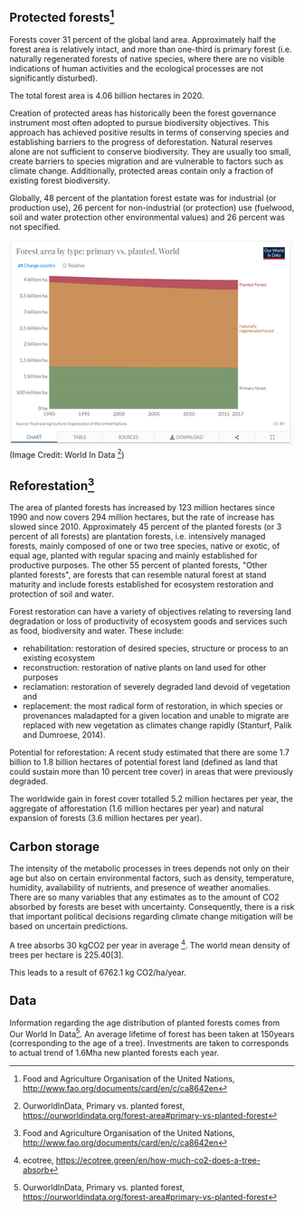 ## Protected forests[^1]

Forests cover 31 percent of the global land area. Approximately half the forest area is relatively intact, and more than one-third is primary forest (i.e. naturally regenerated forests of native species, where there are no visible indications of human activities and the ecological processes are not significantly disturbed).

The total forest area is 4.06 billion hectares in 2020.

Creation of protected areas has historically been the forest governance instrument most often adopted to pursue biodiversity objectives. This approach has achieved positive results in terms of conserving species and establishing barriers to the progress of deforestation.
Natural reserves alone are not sufficient to conserve biodiversity. They are usually too small, create barriers to species migration and are vulnerable to factors such as climate change. Additionally, protected areas contain only a fraction of existing forest biodiversity.

Globally, 48 percent of the plantation forest estate was for industrial (or production use), 26 percent for non-industrial (or protection) use (fuelwood, soil and water protection other environmental values) and 26 percent was not specified.

![](global_forests_evolution.png)
(Image Credit: World In Data [^4])

## Reforestation[^1]

The area of planted forests has increased by 123 million hectares since 1990 and now covers 294 million hectares, but the rate of increase has slowed since 2010. Approximately 45 percent of the planted forests (or 3 percent of all forests) are plantation forests, i.e. intensively managed forests, mainly composed of one or two tree species, native or exotic, of equal age, planted with regular spacing and mainly established for productive purposes. The other 55 percent of planted forests, "Other planted forests", are forests that can resemble natural forest at stand maturity and include forests established for ecosystem restoration and protection of soil and water.

Forest restoration can have a variety of objectives relating to reversing land degradation or loss of productivity of ecosystem goods and services such as food, biodiversity and water. These include:
- rehabilitation: restoration of desired species, structure or process to an existing ecosystem
- reconstruction: restoration of native plants on land used for other purposes
- reclamation: restoration of severely degraded land devoid of vegetation and
- replacement: the most radical form of restoration, in which species or provenances maladapted for a given location and unable to migrate are replaced with new vegetation as climates change rapidly (Stanturf, Palik and Dumroese, 2014).

Potential for reforestation:
A recent study estimated that there are some 1.7 billion to 1.8 billion hectares of potential forest land (defined as land that could sustain more than 10 percent tree cover) in areas that were previously degraded.

The worldwide gain in forest cover totalled 5.2 million hectares per year, the aggregate of afforestation (1.6 million hectares per year) and natural expansion of forests (3.6 million hectares per year).

## Carbon storage

The intensity of the metabolic processes in trees depends not only on their age but also on certain environmental factors, such as density, temperature, humidity, availability of nutrients, and presence of weather anomalies. There are so many variables that any estimates as to the amount of CO2 absorbed by forests are beset with uncertainty. Consequently, there is a risk that important political decisions regarding climate change mitigation will be based on uncertain predictions. 

A tree absorbs 30 kgCO2 per year in average [^2].
The world mean density of trees per hectare is 225.40[3].

This leads to a result of 6762.1 kg CO2/ha/year.

## Data
Information regarding the age distribution of planted forests comes from Our World In Data[^4]. An average lifetime of forest has been taken at 150years (corresponding to the age of a tree).
Investments are taken to corresponds to actual trend of 1.6Mha new planted forests each year.



[^1]: Food and Agriculture Organisation of the United Nations, http://www.fao.org/documents/card/en/c/ca8642en
[^2]: ecotree, https://ecotree.green/en/how-much-co2-does-a-tree-absorb
[^3]: OurworldInData, Number of trees per km2, 2014, https://ourworldindata.org/grapher/number-of-trees-per-km?tab=chart&country=World+%28mean%29~FRA~RUS~USA
[^4]: OurworldInData, Primary vs. planted forest, https://ourworldindata.org/forest-area#primary-vs-planted-forest